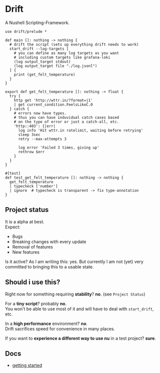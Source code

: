 # Drift

A Nushell Scripting-Framework.

```nu
use drift/prelude *

def main []: nothing -> nothing {
  # drift the script (sets up everything drift needs to work)
  start_drift --log-targets [
    # you can define as many log targets as you want
    # including custom targets like grafana-loki
    (log output_target stdout)
    (log output_target file "./log.jsonl")
  ] {
    print (get_felt_temperature)
  }
}

export def get_felt_temperature []: nothing -> float {
  try {
    http get 'http://wttr.in/?format=j1'
    | get current_condition.FeelsLikeC.0
  } catch {
    # errors now have types.
    # thus you can have induvidual catch cases based
    # on the type of error or just a catch-all, etc.
    'http::403': {|err|
      log info 'Hit wttr.in ratelimit, waiting before retrying'
      sleep 3sec
      retry --max-attempts 3

      log error 'Failed 3 times, giving up'
      rethrow $err
    }
  }
}

#[test]
def test_get_felt_temperature []: nothing -> nothing {
  get_felt_temperature
  | typecheck ['number']
  | ignore  # typecheck is transparent -> fix type-annotation
}
```

## Project status

It is a alpha at best.  
Expect:
* Bugs
* Breaking changes with every update
* Removal of features
* New features

Is it active?
As I am writing this: yes.
But currently I am not (yet) very committed to bringing this to a usable state.

## Should i use this?

Right now for something requiring **stability**? **no**. (see `Project Status`)

For a **tiny script**? probably **no**.  
You won't be able to use most of it and will have to deal with `start_drift`, etc.

In a **high performance** environment? **no**.  
Drift sacrifices speed for convenience in many places.

If you want to **experience a different way to use nu** in a test project? **sure**.

## Docs

* [getting started](./docs/getting_started.md)
